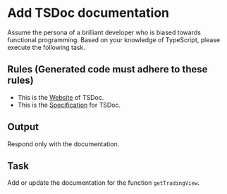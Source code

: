 # Add TSDoc documentation

Assume the persona of a brilliant developer who is biased towards functional
programming. Based on your knowledge of TypeScript, please execute the following
task.

## Rules (Generated code must adhere to these rules)

* This is the [Website](https://tsdoc.org) of TSDoc.
* This is the
  [Specification](https://github.com/microsoft/tsdoc/blob/main/tsdoc/src/beta/DeclarationReference.grammarkdown)
  for TSDoc.

## Output

Respond only with the documentation.

## Task

Add or update the documentation for the function `getTradingView`.
